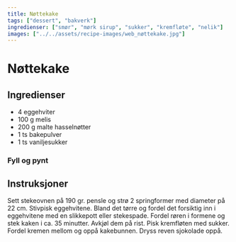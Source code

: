 ```yaml
---
title: Nøttekake
tags: ["dessert", "bakverk"]
ingredienser: ["smør", "mørk sirup", "sukker", "kremfløte", "nelik"]
images: ["../../assets/recipe-images/web_nøttekake.jpg"]
---
```


# Nøttekake

## Ingredienser

- 4 eggehviter
- 100 g melis
- 200 g malte hasselnøtter
- 1 ts bakepulver
- 1 ts vaniljesukker

### Fyll og pynt

## Instruksjoner

Sett stekeovnen på 190 gr. pensle og strø 2 springformer med diameter på 22 cm. Stivpisk eggehvitene. Bland det tørre og fordel det forsiktig inn i eggehvitene med en slikkepott eller stekespade. Fordel røren i formene og stek kaken i ca. 35 minutter. Avkjøl dem på rist. Pisk kremfløten med sukker. Fordel kremen mellom og oppå kakebunnen. Dryss reven sjokolade oppå.
